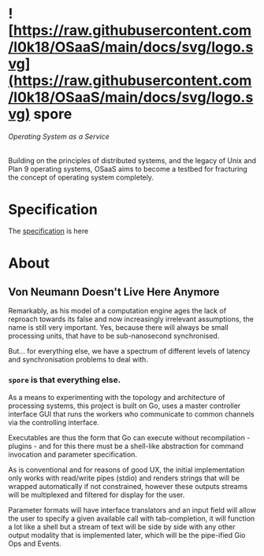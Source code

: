 # ![https://raw.githubusercontent.com/l0k18/OSaaS/main/docs/svg/logo.svg](https://raw.githubusercontent.com/l0k18/OSaaS/main/docs/svg/logo.svg) spore

###### Operating System as a Service

Building on the principles of distributed systems, and the legacy of Unix and Plan 9 operating systems, OSaaS aims to become a testbed for fracturing the concept of operating system completely.

# Specification

The [specification](spec.md) is here

# About

## Von Neumann Doesn't Live Here Anymore

Remarkably, as his model of a computation engine ages the lack of reproach 
towards its false and now increasingly irrelevant assumptions, the name is still 
very important. Yes, because there will always be small processing units, that 
have to be sub-nanosecond synchronised.

But... for everything else, we have a spectrum of different levels of latency 
and synchronisation problems to deal with.

### `spore` is that everything else.

As a means to experimenting with the topology and architecture of processing 
systems, this project is built on Go, uses a master controller interface GUI 
that runs the workers who communicate to common channels via the controlling 
interface.

Executables are thus the form that Go can execute without recompilation - 
plugins - and for this there must be a shell-like abstraction for command 
invocation and parameter specification.

As is conventional and for reasons of good UX, the initial implementation 
only works with read/write pipes (stdio) and renders strings that will be 
wrapped automatically if not constrained, however these outputs streams will 
be multiplexed and filtered for display for the user.

Parameter formats will have interface translators and an input field will 
allow the user to specify a given available call with tab-completion, it 
will function a lot like a shell but a stream of text will be side by side 
with any other output modality that is implemented later, which will be the 
pipe-ified Gio Ops and Events.
